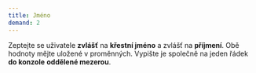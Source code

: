 ```yaml
---
title: Jméno
demand: 2
---
```


Zeptejte se uživatele **zvlášť** na **křestní jméno** a zvlášť na **příjmení**. Obě hodnoty mějte uložené v proměnných. Vypište je společně na jeden řádek **do konzole** **oddělené mezerou**.
